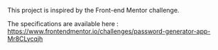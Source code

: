 This project is inspired by the Front-end Mentor challenge.

The specifications are available here : 
https://www.frontendmentor.io/challenges/password-generator-app-Mr8CLycqjh
